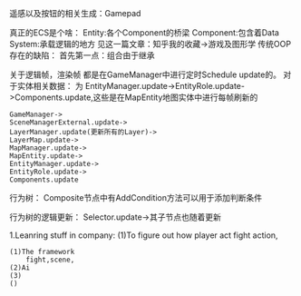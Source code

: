 遥感以及按钮的相关生成：Gamepad

真正的ECS是个啥：
    Entity:各个Component的桥梁
    Component:包含着Data
    System:承载逻辑的地方
见这一篇文章：知乎我的收藏->游戏及图形学
传统OOP存在的缺陷：
首先第一点：组合由于继承

关于逻辑帧，渲染帧
都是在GameManager中进行定时Schedule update的。
对于实体相关数据：
    为 EntityManager.update->EntityRole.update->Components.update,这些是在MapEntity地图实体中进行每帧刷新的
    
    GameManager->
    SceneManagerExternal.update->
    LayerManager.update(更新所有的Layer)->
    LayerMap.update->
    MapManager.update->
    MapEntity.update->
    EntityManager.update->
    EntityRole.update->
    Components.update


行为树：
    Composite节点中有AddCondition方法可以用于添加判断条件

行为树的逻辑更新：
    Selector.update->其子节点也随着更新

1.Leanring stuff in company:
    (1)To figure out how player act
        fight
        action,

    (1)The framework
        fight,scene,
    (2)Ai
    (3)
    ()